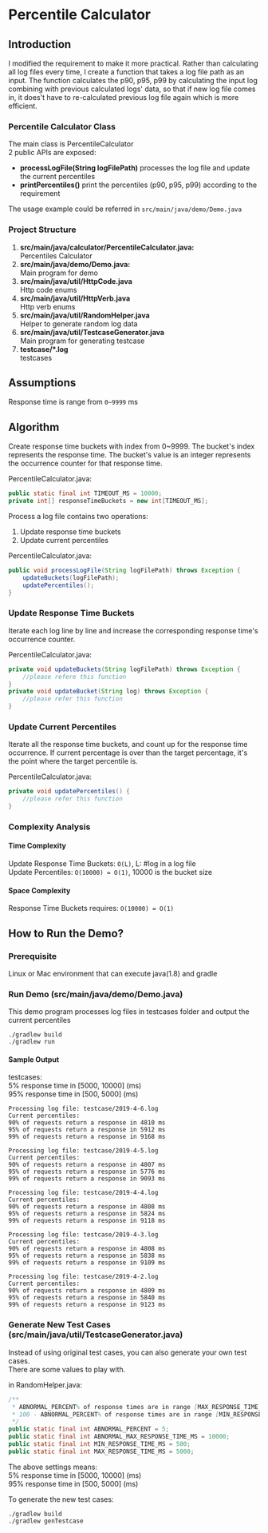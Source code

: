 # Percentile Calculator
## Introduction
I modified the requirement to make it more practical.
Rather than calculating all log files every time, I create a function that
takes a log file path as an input. The function calculates the p90, p95, p99 by calculating the input log
combining with previous calculated logs' data, so that if new log file comes in, it does't have 
to re-calculated previous log file again which is more efficient.   

### Percentile Calculator Class
The main class is PercentileCalculator  
2 public APIs are exposed:
- **processLogFile(String logFilePath)** processes the log file and update the current percentiles
- **printPercentiles()**
print the percentiles (p90, p95, p99) according to the requirement

The usage example could be referred in `src/main/java/demo/Demo.java`

### Project Structure
1. **src/main/java/calculator/PercentileCalculator.java:**  
Percentiles Calculator
2. **src/main/java/demo/Demo.java:**  
Main program for demo
3. **src/main/java/util/HttpCode.java**  
Http code enums
4. **src/main/java/util/HttpVerb.java**  
Http verb enums
5. **src/main/java/util/RandomHelper.java**  
Helper to generate random log data
6. **src/main/java/util/TestcaseGenerator.java**   
Main program for generating testcase
7. **testcase/\*.log**  
testcases

## Assumptions
Response time is range from `0~9999` ms  

## Algorithm

Create response time buckets with index from 0~9999. The bucket's index represents
 the response time. The bucket's value is an integer represents the occurrence counter 
 for that response time.  

PercentileCalculator.java:
```java
public static final int TIMEOUT_MS = 10000;
private int[] responseTimeBuckets = new int[TIMEOUT_MS];
```

Process a log file contains two operations:
1. Update response time buckets
2. Update current percentiles

PercentileCalculator.java:
```java
public void processLogFile(String logFilePath) throws Exception {
    updateBuckets(logFilePath);
    updatePercentiles();
}

```

### Update Response Time Buckets
Iterate each log line by line and increase the corresponding response time's
occurrence counter.

PercentileCalculator.java:
```java
private void updateBuckets(String logFilePath) throws Exception {
    //please refere this function
}
private void updateBucket(String log) throws Exception {
    //please refer this function
}
```
### Update Current Percentiles
Iterate all the response time buckets, and count up for the response
 time occurrence. If current percentage is over than the target percentage, it's the point
 where the target percentile is.

PercentileCalculator.java:
```java
private void updatePercentiles() {
    //please refer this function
}
```
### Complexity Analysis
#### Time Complexity
Update Response Time Buckets: `O(L)`, L: #log in a log file  
Update Percentiles: `O(10000) = O(1)`, 10000 is the bucket size  

#### Space Complexity
Response Time Buckets requires: `O(10000) = O(1)`

## How to Run the Demo?
### Prerequisite
Linux or Mac environment that can execute java(1.8) and gradle

### Run Demo (src/main/java/demo/Demo.java)
This demo program processes log files in testcases folder and output the current percentiles
```shell
./gradlew build
./gradlew run
```

#### Sample Output

testcases:  
5% response time in [5000, 10000] (ms)  
95% response time in [500, 5000] (ms)

```
Processing log file: testcase/2019-4-6.log
Current percentiles:
90% of requests return a response in 4810 ms
95% of requests return a response in 5912 ms
99% of requests return a response in 9168 ms

Processing log file: testcase/2019-4-5.log
Current percentiles:
90% of requests return a response in 4807 ms
95% of requests return a response in 5776 ms
99% of requests return a response in 9093 ms

Processing log file: testcase/2019-4-4.log
Current percentiles:
90% of requests return a response in 4808 ms
95% of requests return a response in 5824 ms
99% of requests return a response in 9118 ms

Processing log file: testcase/2019-4-3.log
Current percentiles:
90% of requests return a response in 4808 ms
95% of requests return a response in 5838 ms
99% of requests return a response in 9109 ms

Processing log file: testcase/2019-4-2.log
Current percentiles:
90% of requests return a response in 4809 ms
95% of requests return a response in 5840 ms
99% of requests return a response in 9123 ms
```

### Generate New Test Cases (src/main/java/util/TestcaseGenerator.java)
Instead of using original test cases, you can also generate your own test cases.  
There are some values to play with.  

in RandomHelper.java:
```java
/**
 * ABNORMAL_PERCENT% of response times are in range [MAX_RESPONSE_TIME_MS, ABNORMAL_MAX_RESPONSE_TIME_MS]
 * 100 - ABNORMAL_PERCENT% of response times are in range [MIN_RESPONSE_TIME_MS, MAX_RESPONSE_TIME_MS]
 */
public static final int ABNORMAL_PERCENT = 5;
public static final int ABNORMAL_MAX_RESPONSE_TIME_MS = 10000;
public static final int MIN_RESPONSE_TIME_MS = 500;
public static final int MAX_RESPONSE_TIME_MS = 5000;
```
The above settings means:  
5% response time in [5000, 10000] (ms)  
95% response time in [500, 5000] (ms)

To generate the new test cases:
```shell
./gradlew build
./gradlew genTestcase
```
